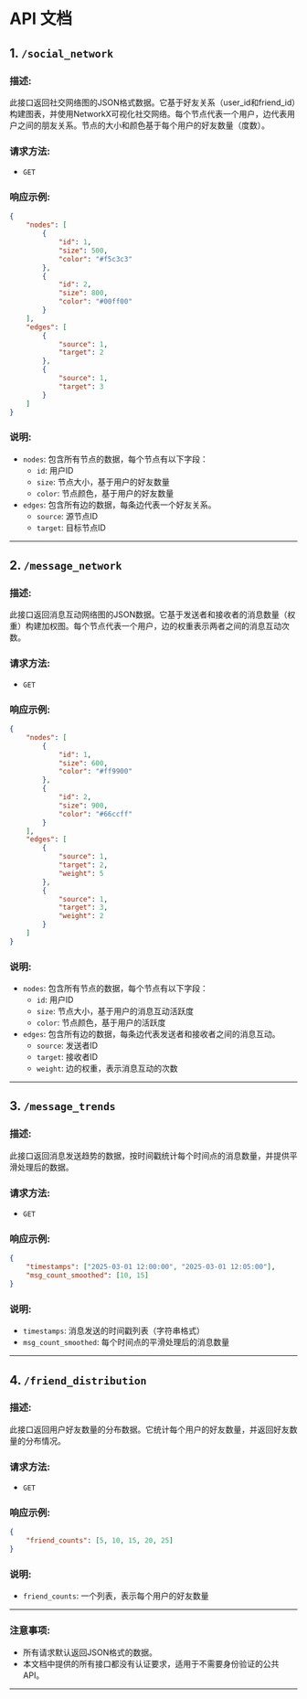  
# **API 文档**

## **1. `/social_network`**  
### **描述**:  
此接口返回社交网络图的JSON格式数据。它基于好友关系（user_id和friend_id）构建图表，并使用NetworkX可视化社交网络。每个节点代表一个用户，边代表用户之间的朋友关系。节点的大小和颜色基于每个用户的好友数量（度数）。

### **请求方法**:  
- `GET`

### **响应示例**:
```json
{
    "nodes": [
        {
            "id": 1,
            "size": 500,
            "color": "#f5c3c3"
        },
        {
            "id": 2,
            "size": 800,
            "color": "#00ff00"
        }
    ],
    "edges": [
        {
            "source": 1,
            "target": 2
        },
        {
            "source": 1,
            "target": 3
        }
    ]
}
```

### **说明**:
- `nodes`: 包含所有节点的数据，每个节点有以下字段：
  - `id`: 用户ID
  - `size`: 节点大小，基于用户的好友数量
  - `color`: 节点颜色，基于用户的好友数量
- `edges`: 包含所有边的数据，每条边代表一个好友关系。
  - `source`: 源节点ID
  - `target`: 目标节点ID

---

## **2. `/message_network`**  
### **描述**:  
此接口返回消息互动网络图的JSON数据。它基于发送者和接收者的消息数量（权重）构建加权图。每个节点代表一个用户，边的权重表示两者之间的消息互动次数。

### **请求方法**:  
- `GET`

### **响应示例**:
```json
{
    "nodes": [
        {
            "id": 1,
            "size": 600,
            "color": "#ff9900"
        },
        {
            "id": 2,
            "size": 900,
            "color": "#66ccff"
        }
    ],
    "edges": [
        {
            "source": 1,
            "target": 2,
            "weight": 5
        },
        {
            "source": 1,
            "target": 3,
            "weight": 2
        }
    ]
}
```

### **说明**:
- `nodes`: 包含所有节点的数据，每个节点有以下字段：
  - `id`: 用户ID
  - `size`: 节点大小，基于用户的消息互动活跃度
  - `color`: 节点颜色，基于用户的活跃度
- `edges`: 包含所有边的数据，每条边代表发送者和接收者之间的消息互动。
  - `source`: 发送者ID
  - `target`: 接收者ID
  - `weight`: 边的权重，表示消息互动的次数

---

## **3. `/message_trends`**  
### **描述**:  
此接口返回消息发送趋势的数据，按时间戳统计每个时间点的消息数量，并提供平滑处理后的数据。

### **请求方法**:  
- `GET`

### **响应示例**:
```json
{
    "timestamps": ["2025-03-01 12:00:00", "2025-03-01 12:05:00"],
    "msg_count_smoothed": [10, 15]
}
```

### **说明**:
- `timestamps`: 消息发送的时间戳列表（字符串格式）
- `msg_count_smoothed`: 每个时间点的平滑处理后的消息数量

---

## **4. `/friend_distribution`**  
### **描述**:  
此接口返回用户好友数量的分布数据。它统计每个用户的好友数量，并返回好友数量的分布情况。

### **请求方法**:  
- `GET`

### **响应示例**:
```json
{
    "friend_counts": [5, 10, 15, 20, 25]
}
```

### **说明**:
- `friend_counts`: 一个列表，表示每个用户的好友数量

---

### **注意事项**:
- 所有请求默认返回JSON格式的数据。
- 本文档中提供的所有接口都没有认证要求，适用于不需要身份验证的公共API。

--- 
 